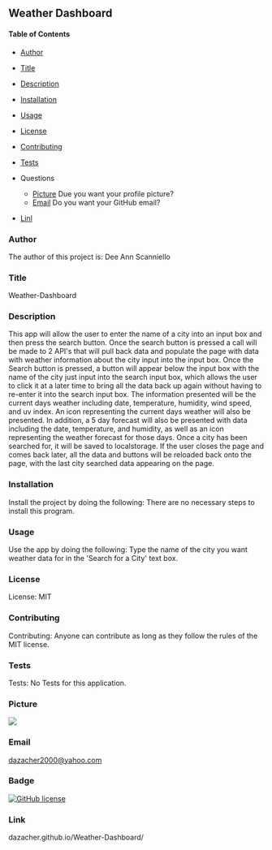 ## Weather Dashboard

#### Table of Contents

* [Author](#author)
* [Title](#title)
* [Description](#description)
* [Installation](#installation)
* [Usage](#usage)
* [License](#license)
* [Contributing](#contributing)
* [Tests](#tests)
* Questions
    * [Picture](#picture) Due you want your profile picture?
    * [Email](#email) Do you want your GitHub email?

* [Linl](#link)
    
### Author

The author of this project is: Dee Ann Scanniello

### Title

Weather-Dashboard

### Description

This app will allow the user to enter the name of a city into an input box and then press the search button. Once the search button is pressed a call will be made to 2 API's that will pull back data and populate the page with data with weather information about the city input into the input box. Once the Search button is pressed, a button will appear below the input box with the name of the city just input into the search input box, which allows the user to click it at a later time to bring all the data back up again without having to re-enter it into the search input box. The information presented will be the current days weather including date, temperature, humidity, wind speed, and uv index. An icon representing the current days weather will also be presented. In addition, a 5 day forecast will also be presented with data including the date, temperature, and humidity, as well as an icon representing the weather forecast for those days. Once a city has been searched for, it will be saved to localstorage. If the user closes the page and comes back later, all the data and buttons will be reloaded back onto the page, with the last city searched data appearing on the page.

### Installation

Install the project by doing the following: There are no necessary steps to install this program.

### Usage

Use the app by doing the following: Type the name of the city you want weather data for in the 'Search for a City' text box.

### License

License: MIT

### Contributing

Contributing: Anyone can contribute as long as they follow the rules of the MIT license.

### Tests

Tests: No Tests for this application.

### Picture

<img src="https://avatars3.githubusercontent.com/u/61209724?v=4"/>

### Email

dazacher2000@yahoo.com

### Badge

[![GitHub license](https://img.shields.io/badge/license-MIT-brightgreen.svg)](https://api.github.com/dazacher/Weather-Dashboard)

### Link

dazacher.github.io/Weather-Dashboard/